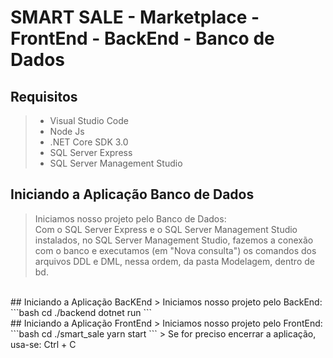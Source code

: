 # SMART SALE - Marketplace - FrontEnd - BackEnd - Banco de Dados

## Requisitos
> - Visual Studio Code <br>
> - Node Js <br>
> - .NET Core SDK 3.0 <br>
> - SQL Server Express <br>
> - SQL Server Management Studio <br>
## Iniciando a Aplicação Banco de Dados
> Iniciamos nosso projeto pelo Banco de Dados: <br>
> Com o SQL Server Express e o SQL Server Management Studio instalados, no SQL Server Management Studio, fazemos a conexão com o banco e executamos (em "Nova consulta") os comandos dos arquivos DDL e DML, nessa ordem, da pasta Modelagem, dentro de bd.
<br>
## Iniciando a Aplicação BacKEnd
> Iniciamos nosso projeto pelo BackEnd: 
```bash
cd ./backend
dotnet run
```
<br>
## Iniciando a Aplicação FrontEnd
> Iniciamos nosso projeto pelo FrontEnd: 
```bash
cd ./smart_sale
yarn start
```
> Se for preciso encerrar a aplicação, usa-se: Ctrl + C
<br>
